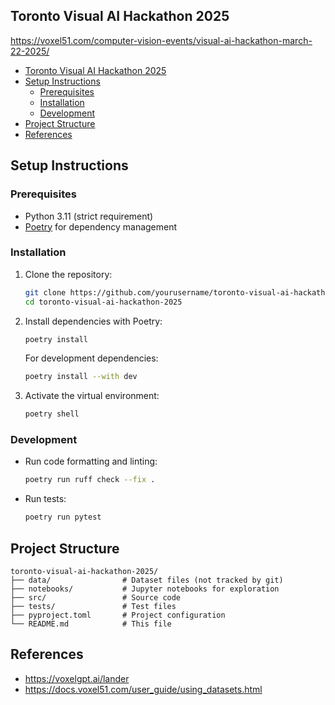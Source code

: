 ## Toronto Visual AI Hackathon 2025

https://voxel51.com/computer-vision-events/visual-ai-hackathon-march-22-2025/

- [Toronto Visual AI Hackathon 2025](#toronto-visual-ai-hackathon-2025)
- [Setup Instructions](#setup-instructions)
  - [Prerequisites](#prerequisites)
  - [Installation](#installation)
  - [Development](#development)
- [Project Structure](#project-structure)
- [References](#references)

## Setup Instructions

### Prerequisites

- Python 3.11 (strict requirement)
- [Poetry](https://python-poetry.org/docs/#installation) for dependency management

### Installation

1. Clone the repository:
   ```bash
   git clone https://github.com/yourusername/toronto-visual-ai-hackathon-2025.git
   cd toronto-visual-ai-hackathon-2025
   ```

2. Install dependencies with Poetry:
   ```bash
   poetry install
   ```

   For development dependencies:
   ```bash
   poetry install --with dev
   ```

3. Activate the virtual environment:
   ```bash
   poetry shell
   ```

### Development

- Run code formatting and linting:
  ```bash
  poetry run ruff check --fix .
  ```

- Run tests:
  ```bash
  poetry run pytest
  ```

## Project Structure

```
toronto-visual-ai-hackathon-2025/
├── data/                # Dataset files (not tracked by git)
├── notebooks/           # Jupyter notebooks for exploration
├── src/                 # Source code
├── tests/               # Test files
├── pyproject.toml       # Project configuration
└── README.md            # This file
```

## References

- https://voxelgpt.ai/lander
- https://docs.voxel51.com/user_guide/using_datasets.html